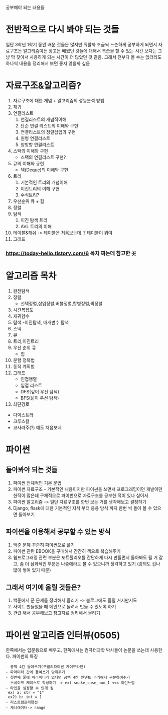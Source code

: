 공부해야 되는 내용들
# 전반적으로 다시 봐야 되는 것들
일단 3학년 1학기 동안 배운 것들은 많지만 뭐랄까 조금씩 느슨하게 공부하게 되면서 자료구조든 알고리즘이든 장고든 배웠던 것들에 대해서 복습을 할 수 있는 시간 보다는 그냥 막 찾아서 사용하게 되는 시간이 
더 많았던 것 같음. 그래서 전부다 볼 수는 없더라도 하나씩 내용을 정리해서 보면 좋지 않을까 싶음

# 자료구조&알고리즘?
1. 자료구조에 대한 개념 + 알고리즘의 성능분석 방법
2. 재귀
3. 연결리스트
    1. 연결리스트의 개념적이해
    2. 단순 연결 리스트의 이해와 구현
    3. 연결리스트의 정렬삽입의 구현
    4. 원형 연결리스트
    5. 양방향 연결리스트
4. 스택의 이해와 구현
    + 스택의 연결리스트 구현?
5. 큐의 이해와 규현
    + 덱(Deque)의 이해와 구현
6. 트리
    1. 기본적인 트리의 개념이해
    2. 이진트리의 이해 구현
    3. 수식트리?
7. 우선순위 큐 + 힙
8. 정렬
9. 탐색
    1. 이진 탐색 트리
    2. AVL 트리의 이해
10. 테이블&해쉬 -> 테이블은 처음보는데..? 테이블이 뭐여
11. 그래프

### https://today-hello.tistory.com/6 목차 짜는데 참고한 곳

# 알고리즘 목차
1. 완전탐색
2. 정렬
    - 선택정렬,삽입정렬,버블정렬,합병정렬,퀵정렬
3. 시간복잡도
4. 재귀함수
5. 탐색
    -이진탐색, 매개변수 탐색
6. 스택
7. 큐
8. 트리,이진트리
9. 우선 순위 큐
    - 힙
10. 분할 정복법
11. 동적 계획법
12. 그래프
    - 인접행렬
    - 입접 리스트
    - DFS(깊이 우선 탐색)
    - BFS(넓이 우선 탐색)
13. 최단경로
- 다익스트라
- 크루스칼
- 코사라주(?) 얘도 처음보네


# 파이썬

## 돌아봐야 되는 것들

1. 파이썬 전체적인 기본 문법
2. 파이썬 자료구조 - 기본적인 내용이지만 파이썬을 쓰면서 프로그래밍이던 개발이던 한적이 많은데 구체적으로 파이썬으로 자료구조를 공부한 적이 있나 싶어서 
3. 파이썬 알고리즘 -> 일단 자료구조를 한번 보는 거를 생각해보고 결정하기
4. Django, flask에 대한 기본적인 지식 부터 응용 방식 까지 한번 씩 돌아 볼 수 있으면 돌아보기 

## 파이썬을 이용해서 공부할 수 있는 방식

1. 백준 문제 꾸준히 파이썬으로 풀기
2. 파이썬 관련 EBOOK을 구매해서 간간히 책으로 복습해주기
3. 웹프로그래밍 관련 부분은 포트폴리오를 간단하게 다시 만들면서 돌아봐도 될 거 같고, 좀 더 심화적인 부분은 나중에라도 볼 수 있으니까 생각하고 있기 (강의도 겁나 많이 쌓여 있기 때문)

## 그래서 여기에 올릴 것들은? 
1. 백준에서 푼 문제들 정리해서 올리기 -> 블로그에도 올릴 거지만서도
2. 사이트 만들었을 때 메인으로 돌려서 만들 수 있도록 하기
3. 관련 해서 공부해보고 참고자료 정리해서 올리기

# 파이썬 알고리즘 인터뷰(0505)
한쪽에서는 입문용으로 배우고, 한쪽에서는 컴퓨터과학 박사들이 논문을 쓰는데 사용한다.
파이썬의 특징

    - 공백 4칸 들여쓰기(구글의파이썬 가이드라인)
    - 파라미터 간에 들여쓰기 맞춰주기
    - 첫번째 줄에 파라미터가 없다면 공백 4칸 인덴트 추가해서 구분하여주기
    - 스네이크 케이스로 작성하기 -> ex) snake_case_num_1 <<< 이런느낌
    - 타입을 설정할 수 있게 됨 
     ex) a: str = "1"
     ex2) b: int = 1
    - 리스트컴프리핸션
    - 제너레이터-> range
    

